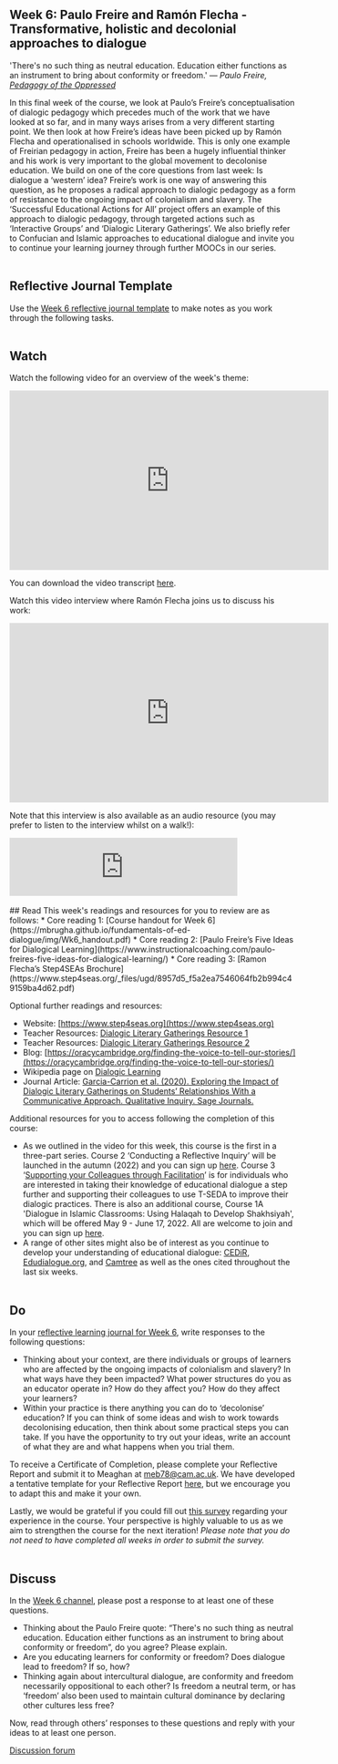 ## Week 6: Paulo Freire and Ramón Flecha - Transformative, holistic and decolonial approaches to dialogue

'There's no such thing as neutral education. Education either functions as an instrument to bring about conformity or freedom.'
_― Paulo Freire, [Pedagogy of the Oppressed](https://www.goodreads.com/work/quotes/915602)_

In this final week of the course, we look at Paulo’s Freire’s conceptualisation of dialogic pedagogy which precedes much of the work that we have looked at so far, and in many ways arises from a very different starting point. We then look at how Freire’s ideas have been picked up by Ramón Flecha and operationalised in schools worldwide. This is only one example of Freirian pedagogy in action, Freire has been a hugely influential thinker and his work is very important to the global movement to decolonise education. We build on one of the core questions from last week: Is dialogue a ‘western’ idea? Freire’s work is one way of answering this question, as he proposes a radical approach to dialogic pedagogy as a form of resistance to the ongoing impact of colonialism and slavery. The ‘Successful Educational Actions for All’ project offers an example of this approach to dialogic pedagogy, through targeted actions such as ‘Interactive Groups’ and ‘Dialogic Literary Gatherings’. We also briefly refer to Confucian and Islamic approaches to educational dialogue and invite you to continue your learning journey through further MOOCs in our series.
<br/><br/>
## Reflective Journal Template
Use the [Week 6 reflective journal template](https://mbrugha.github.io/fundamentals-of-ed-dialogue/img/Wk6_journal.docx) to make notes as you work through the following tasks. 
<br/><br/>
## Watch

Watch the following video for an overview of the week's theme:

<iframe width="560" height="315" src="https://www.youtube.com/embed/gDylXbYuASE" title="YouTube video player" frameborder="0" allow="accelerometer; autoplay; clipboard-write; encrypted-media; gyroscope; picture-in-picture" allowfullscreen></iframe>

You can download the video transcript [here](https://mbrugha.github.io/fundamentals-of-ed-dialogue/img/Fundamentals_wk6_video.pdf).

Watch this video interview where Ramón Flecha joins us to discuss his work:

<iframe width="560" height="315" src="https://www.youtube.com/embed/L8uOB1FDkG0" title="YouTube video player" frameborder="0" allow="accelerometer; autoplay; clipboard-write; encrypted-media; gyroscope; picture-in-picture" allowfullscreen></iframe>

Note that this interview is also available as an audio resource (you may prefer to listen to the interview whilst on a walk!):

<iframe src="https://anchor.fm/meaghan-brugha/embed/episodes/An-interview-with-Ramn-Flecha-e1gnv3j" height="102px" width="400px" frameborder="0" scrolling="no"></iframe>
<br/><br/>
## Read
This week's readings and resources for you to review are as follows:
* Core reading 1: [Course handout for Week 6](https://mbrugha.github.io/fundamentals-of-ed-dialogue/img/Wk6_handout.pdf)
* Core reading 2: [Paulo Freire’s Five Ideas for Dialogical Learning](https://www.instructionalcoaching.com/paulo-freires-five-ideas-for-dialogical-learning/)
* Core reading 3: [Ramon Flecha’s Step4SEAs Brochure](https://www.step4seas.org/_files/ugd/8957d5_f5a2ea7546064fb2b994c49159ba4d62.pdf)

Optional further readings and resources:
* Website: [https://www.step4seas.org](https://www.step4seas.org)
* Teacher Resources: [Dialogic Literary Gatherings Resource 1](https://moodle.community.ecml.at/mod/book/tool/print/index.php?id=246)
* Teacher Resources: [Dialogic Literary Gatherings Resource 2](https://www.schooleducationgateway.eu/files/esl/downloads/21_INCLUD-ED_Dialogic_Gatherings.pdf)
* Blog: [https://oracycambridge.org/finding-the-voice-to-tell-our-stories/](https://oracycambridge.org/finding-the-voice-to-tell-our-stories/)
* Wikipedia page on [Dialogic Learning](https://en.wikipedia.org/wiki/Dialogic_learning)
* Journal Article: [Garcia-Carrion et al. (2020). Exploring the Impact of Dialogic Literary Gatherings on Students’ Relationships With a Communicative Approach. Qualitative Inquiry. Sage Journals.](https://journals.sagepub.com/doi/full/10.1177/1077800420938879)

Additional resources for you to access following the completion of this course:
* As we outlined in the video for this week, this course is the first in a three-part series. Course 2 ‘Conducting a Reflective Inquiry’ will be launched in the autumn (2022) and you can sign up [here](https://forms.gle/RPtaZdpFsJqKhy5d6). Course 3 ‘[Supporting your Colleagues through Facilitation](https://mbrugha.github.io/facilitation/)’ is for individuals who are interested in taking their knowledge of educational dialogue a step further and supporting their colleagues to use T-SEDA to improve their dialogic practices. There is also an additional course, Course 1A 'Dialogue in Islamic Classrooms: Using Halaqah to Develop Shakhsiyah', which will be offered May 9 - June 17, 2022. All are welcome to join and you can sign up [here](https://forms.gle/RPtaZdpFsJqKhy5d6).
* A range of other sites might also be of interest as you continue to develop your understanding of educational dialogue: [CEDiR](https://www.educ.cam.ac.uk/research/groups/cedir/), [Edudialogue.org](https://www.edudialogue.org/), and [Camtree](https://camtree.org/) as well as the ones cited throughout the last six weeks.
<br/><br/>
## Do
In your [reflective learning journal for Week 6](https://mbrugha.github.io/fundamentals-of-ed-dialogue/img/Wk6_journal.docx), write responses to the following questions:
* Thinking about your context, are there individuals or groups of learners who are affected by the ongoing impacts of colonialism and slavery? In what ways have they been impacted? What power structures do you as an educator operate in? How do they affect you? How do they affect your learners? 
* Within your practice is there anything you can do to ‘decolonise’ education? If you can think of some ideas and wish to work towards decolonising education, then think about some practical steps you can take. If you have the opportunity to try out your ideas, write an account of what they are and what happens when you trial them.

To receive a Certificate of Completion, please complete your Reflective Report and submit it to Meaghan at meb78@cam.ac.uk. We have developed a tentative template for your Reflective Report [here](https://mbrugha.github.io/fundamentals-of-ed-dialogue/img/Reflective_report_template.docx), but we encourage you to adapt this and make it your own.

Lastly, we would be grateful if you could fill out [this survey](https://forms.gle/RcemSXbnWE5Y42Pi8) regarding your experience in the course. Your perspective is highly valuable to us as we aim to strengthen the course for the next iteration! _Please note that you do not need to have completed all weeks in order to submit the survey._
<br/><br/>
## Discuss
In the [Week 6 channel](https://www.edudialogue.org/forum/fundamentals-mooc/week-6-paulo-freire-ramon-flecha-transformative-holistic-and-decolonial-approaches-to-dialogue/#post-321), please post a response to at least one of these questions.
* Thinking about the Paulo Freire quote: “There's no such thing as neutral education. Education either functions as an instrument to bring about conformity or freedom”, do you agree? Please explain.
* Are you educating learners for conformity or freedom? Does dialogue lead to freedom? If so, how?
* Thinking again about intercultural dialogue, are conformity and freedom necessarily oppositional to each other? Is freedom a neutral term, or has ‘freedom’ also been used to maintain cultural dominance by declaring other cultures less free?

Now, read through others’ responses to these questions and reply with your ideas to at least one person. 

<a class="btn btn-primary" href="https://www.edudialogue.org/forum/"><i class="fa fa-home"></i> Discussion forum</a>
<br/><br/>
